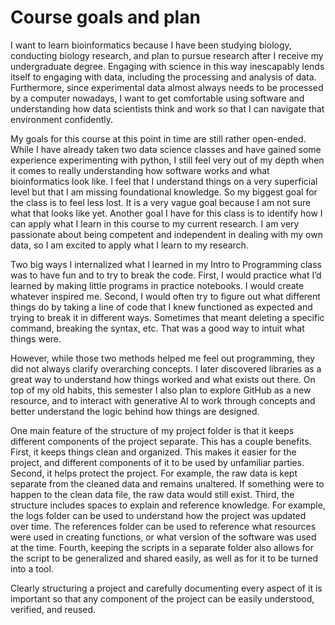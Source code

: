# Course goals and plan
I want to learn bioinformatics because I have been studying biology, conducting biology research, and plan to pursue research after I receive my undergraduate degree. Engaging with science in this way inescapably lends itself to engaging with data, including the processing and analysis of data. Furthermore, since experimental data almost always needs to be processed by a computer nowadays, I want to get comfortable using software and understanding how data scientists think and work so that I can navigate that environment confidently.

My goals for this course at this point in time are still rather open-ended. While I have already taken two data science classes and have gained some experience experimenting with python, I still feel very out of my depth when it comes to really understanding how software works and what bioinformatics look like. I feel that I understand things on a very superficial level but that I am missing foundational knowledge. So my biggest goal for the class is to feel less lost. It is a very vague goal because I am not sure what that looks like yet. Another goal I have for this class is to identify how I can apply what I learn in this course to my current research. I am very passionate about being competent and independent in dealing with my own data, so I am excited to apply what I learn to my research.

Two big ways I internalized what I learned in my Intro to Programming class was to have fun and to try to break the code. First, I would practice what I’d learned by making little programs in practice notebooks. I would create whatever inspired me. Second, I would often try to figure out what different things do by taking a line of code that I knew functioned as expected and trying to break it in different ways. Sometimes that meant deleting a specific command, breaking the syntax, etc. That was a good way to intuit what things were.

However, while those two methods helped me feel out programming, they did not always clarify overarching concepts. I later discovered libraries as a great way to understand how things worked and what exists out there. On top of my old habits, this semester I also plan to explore GitHub as a new resource, and to interact with generative AI to work through concepts and better understand the logic behind how things are designed.

One main feature of the structure of my project folder is that it keeps different components of the project separate. This has a couple benefits. First, it keeps things clean and organized. This makes it easier for the project, and different components of it to be used by unfamiliar parties. Second, it helps protect the project. For example, the raw data is kept separate from the cleaned data and remains unaltered. If something were to happen to the clean data file, the raw data would still exist. Third, the structure includes spaces to explain and reference knowledge. For example, the logs folder can be used to understand how the project was updated over time. The references folder can be used to reference what resources were used in creating functions, or what version of the software was used at the time. Fourth, keeping the scripts in a separate folder also allows for the script to be generalized and shared easily, as well as for it to be turned into a tool.

Clearly structuring a project and carefully documenting every aspect of it is important so that any component of the project can be easily understood, verified, and reused.
